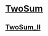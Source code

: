 
# [TwoSum](https://leetcode.com/problems/two-sum/description/)

## [TwoSum_II](https://leetcode.com/problems/two-sum-ii-input-array-is-sorted/description/)